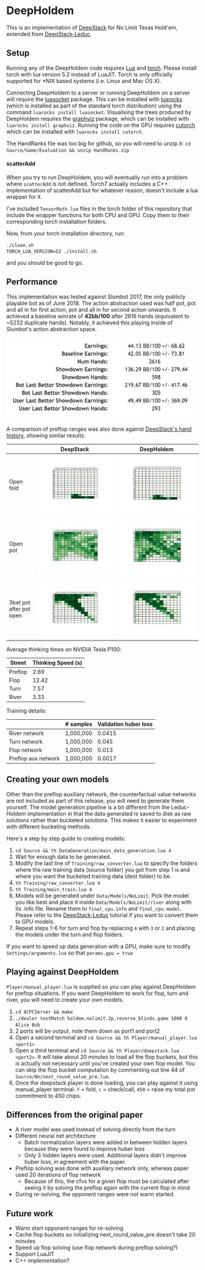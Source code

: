 # DeepHoldem

This is an implementation of [DeepStack](https://www.deepstack.ai/s/DeepStack.pdf)
for No Limit Texas Hold'em, extended from [DeepStack-Leduc](https://github.com/lifrordi/DeepStack-Leduc).

## Setup

Running any of the DeepHoldem code requires [Lua](https://www.lua.org/) and [torch](http://torch.ch/). Please install torch with lua version 5.2 instead of LuaJIT. Torch is only officially supported for \*NIX based systems (i.e. Linux and Mac
OS X).

Connecting DeepHoldem to a server or running DeepHoldem on a server will require the [luasocket](http://w3.impa.br/~diego/software/luasocket/)
package. This can be installed with [luarocks](https://luarocks.org/) (which is
installed as part of the standard torch distribution) using the command
`luarocks install luasocket`. Visualising the trees produced by DeepHoldem
requires the [graphviz](http://graphviz.org/) package, which can be installed
with `luarocks install graphviz`. Running the code on the GPU requires
[cutorch](https://github.com/torch/cutorch) which can be installed with
`luarocks install cutorch`.

The HandRanks file was too big for github, so you will need to unzip it: `cd Source/Game/Evaluation && unzip HandRanks.zip`

#### scatterAdd
When you try to run DeepHoldem, you will eventually run into a problem where `scatterAdd` is not defined.
Torch7 actually includes a C++ implementation of scatterAdd but for whatever reason, doesn't include a lua
wrapper for it.

I've included `TensorMath.lua` files in the torch folder of this repository that include the wrapper functions for both CPU and GPU. Copy them to their corresponding torch installation folders.

Now, from your torch installation directory, run:

    ./clean.sh
    TORCH_LUA_VERSION=52 ./install.sh

and you should be good to go.

## Performance

This implementation was tested against Slumbot 2017, the only publicly playable bot as of June 2018. The action abstraction used was half pot, pot and all in for first action, pot and all in for second action onwards. It achieved a baseline winrate of **42bb/100** after 2616 hands (equivalent to ~5232 duplicate hands). Notably, it achieved this playing inside of Slumbot's action abstraction space.

![](Data/Images/slumbot_stats.png)

A comparison of preflop ranges was also done against [DeepStack's hand history](https://www.deepstack.ai/s/DeepStack_vs_IFP_pros.zip), showing similar results.

|    |DeepStack | DeepHoldem|
|--- |--- | ---|
|Open fold |![](Data/Images/deepstack_folds.png) | ![](Data/Images/my_folds.png)|
|Open pot |![](Data/Images/deepstack_pots.png) | ![](Data/Images/my_pots.png)|
|3bet pot after pot open |![](Data/Images/deepstack_3bets.png) | ![](Data/Images/my_3bets.png)|

Average thinking times on NVIDIA Tesla P100:

Street | Thinking Speed (s)
--- | ---
Preflop | 2.69
Flop | 12.42
Turn | 7.57
River | 3.33

Training details:

||# samples | Validation huber loss|
| --- | --- | --- |
|River network|1,000,000| 0.0415|
|Turn network|1,000,000| 0.045|
|Flop network|1,000,000| 0.013|
|Preflop aux network|1,000,000| 0.0017|

## Creating your own models

Other than the preflop auxiliary network, the counterfactual value networks are not included as part of this release, you will need to generate them yourself. The model generation pipeline is a bit different from the Leduc-Holdem implementation in that the data generated is saved to disk as raw solutions rather than bucketed solutions. This makes it easier to experiment with different bucketing methods.

Here's a step by step guide to creating models:

1. `cd Source && th DataGeneration/main_data_generation.lua 4`
2. Wait for enough data to be generated.
3. Modify the last line of `Training/raw_converter.lua` to specify the folders where the raw training data (source folder) you got from step 1 is and where you want the bucketed training data (dest folder) to be.
4. `th Training/raw_converter.lua 4`
5. `th Training/main_train.lua 4`
6. Models will be generated under `Data/Models/NoLimit`. Pick the model you like best and place it inside
   `Data/Models/NoLimit/river` along with its .info file. Rename them to `final_cpu.info` and `final_cpu.model`.
   Please refer to the [DeepStack-Leduc](https://github.com/lifrordi/DeepStack-Leduc/blob/master/doc/manual/tutorial.md) tutorial if you want to convert them to GPU models.
7. Repeat steps 1-6 for turn and flop by replacing `4` with `3` or `2` and placing the models under the
turn and flop folders.

If you want to speed up data generation with a GPU, make sure to modify `Settings/arguments.lua` so that `params.gpu = true`

## Playing against DeepHoldem

`Player/manual_player.lua` is supplied so you can play against DeepHoldem for preflop situations. If you want
DeepHoldem to work for flop, turn and river, you will need to create your own models.

1. `cd ACPCServer && make`
2. `./dealer testMatch holdem.nolimit.2p.reverse_blinds.game 1000 0 Alice Bob`
3. 2 ports will be output, note them down as port1 and port2
4. Open a second terminal and `cd Source && th Player/manual_player.lua <port1>`
5. Open a third terminal and `cd Source && th Player/deepstack.lua <port2>`. It will take about 20 minutes to
load all the flop buckets, but this is actually not necessary until you've created your own flop model. You can
skip the flop bucket computation by commenting out line 44 of `Source/Nn/next_round_value_pre.lua`.
6. Once the deepstack player is done loading, you can play against it using manual_player terminal. `f` = fold,
`c` = check/call, `450` = raise my total pot commitment to 450 chips.

## Differences from the original paper

- A river model was used instead of solving directly from the turn
- Different neural net architecture
  - Batch normalization layers were added in between hidden layers because they were found to improve huber loss
  - Only 3 hidden layers were used. Additional layers didn't improve huber loss, in agreement with the paper.
- Preflop solving was done with auxiliary network only, whereas paper used 20 iterations of flop network
  - Because of this, the cfvs for a given flop must be calculated after seeing it by solving the preflop again with the current flop in mind
- During re-solving, the opponent ranges were not warm started

## Future work

- Warm start opponent ranges for re-solving
- Cache flop buckets so initializing next_round_value_pre doesn't take 20 minutes
- Speed up flop solving (use flop network during preflop solving?)
- Support LuaJIT
- C++ implementation?
